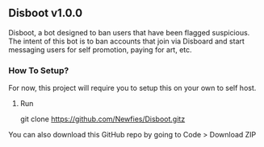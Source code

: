 ## Disboot v1.0.0
 Disboot, a bot designed to ban users that have been flagged suspicious. The intent of this bot is to ban accounts that join via Disboard and start messaging users for self promotion, paying for art, etc.


### How To Setup?
 For now, this project will require you to setup this on your own to self host.
 
 1. Run 
    
    git clone https://github.com/Newfies/Disboot.gitz
 
 You can also download this GitHub repo by going to Code > Download ZIP 